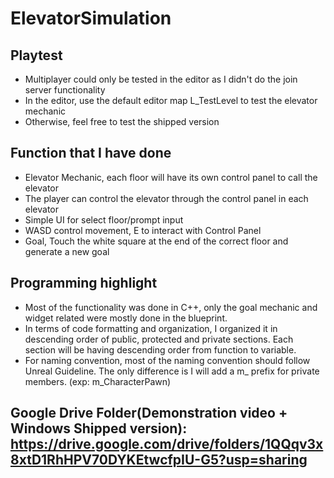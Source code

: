 # ElevatorSimulation

## Playtest
- Multiplayer could only be tested in the editor as I didn't do the join server functionality
- In the editor, use the default editor map L_TestLevel to test the elevator mechanic
- Otherwise, feel free to test the shipped version

## Function that I have done
- Elevator Mechanic, each floor will have its own control panel to call the elevator
- The player can control the elevator through the control panel in each elevator
- Simple UI for select floor/prompt input
- WASD control movement, E to interact with Control Panel
- Goal, Touch the white square at the end of the correct floor and generate a new goal

## Programming highlight
- Most of the functionality was done in C++, only the goal mechanic and widget related were mostly done in the blueprint.
- In terms of code formatting and organization, I organized it in descending order of public, protected and private sections. Each section will be having descending order from function to variable.
- For naming convention, most of the naming convention should follow Unreal Guideline. The only difference is I will add a m_ prefix for private members. (exp: m_CharacterPawn)

## Google Drive Folder(Demonstration video + Windows Shipped version): https://drive.google.com/drive/folders/1QQqv3x8xtD1RhHPV70DYKEtwcfpIU-G5?usp=sharing
